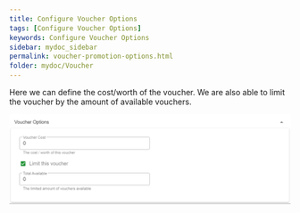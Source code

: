 ```yaml
---
title: Configure Voucher Options
tags: [Configure Voucher Options]
keywords: Configure Voucher Options
sidebar: mydoc_sidebar
permalink: voucher-promotion-options.html
folder: mydoc/Voucher
---
```


Here we can define the cost/worth of the voucher. We are also able to limit the voucher by the amount of available vouchers. 

<img src="./img/Promotions/VoucherOptions.png" alt="">